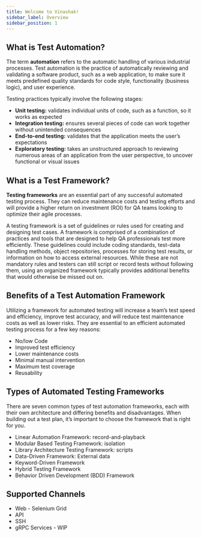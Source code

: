 ```yaml
---
title: Welcome to Vinashak!
sidebar_label: Overview
sidebar_position: 1
---
```


<head>
  <title>Welcome to Vinashak!</title>
  <meta name="description" content="Multi Channel Automation Tool" />
  <link rel="canonical" href="/documentation" />
  <link rel="alternate" href="/documentation" hreflang="x-default" />
  <link rel="alternate" href="/documentation" hreflang="en" /> <meta property="og:url" content="/documentation" />
</head>

## What is Test Automation?

The term **automation** refers to the automatic handling of various industrial processes. Test automation is the practice of automatically reviewing and validating a software product, such as a web application, to make sure it meets predefined quality standards for code style, functionality (business logic), and user experience.

Testing practices typically involve the following stages:

- **Unit testing:** validates individual units of code, such as a function, so it works as expected
- **Integration testing:** ensures several pieces of code can work together without unintended consequences
- **End-to-end testing:** validates that the application meets the user’s expectations
- **Exploratory testing:** takes an unstructured approach to reviewing numerous areas of an application from the user perspective, to uncover
  functional or visual issues

## What is a Test Framework?

**Testing frameworks** are an essential part of any successful automated testing process. They can reduce maintenance costs and testing efforts
and will provide a higher return on investment (ROI) for QA teams looking to optimize their agile processes.

A testing framework is a set of guidelines or rules used for creating and designing test cases. A framework is comprised
of a combination of practices and tools that are designed to help QA professionals test more efficiently. These guidelines could include coding standards,
test-data handling methods, object repositories, processes for storing test results, or information on how to access external resources. While these are
not mandatory rules and testers can still script or record tests without following them, using an organized framework typically provides additional benefits
that would otherwise be missed out on.

## Benefits of a Test Automation Framework

Utilizing a framework for automated testing will increase a team’s test speed and efficiency, improve
test accuracy, and will reduce test maintenance costs as well as lower risks. They are essential to an efficient automated testing process for a few key
reasons:

- No/low Code
- Improved test efficiency
- Lower maintenance costs
- Minimal manual intervention
- Maximum test coverage
- Reusability

## Types of Automated Testing Frameworks

There are seven common types of test automation frameworks, each with their own architecture and differing
benefits and disadvantages. When building out a test plan, it’s important to choose the framework that is right for you.

- Linear Automation Framework: record-and-playback
- Modular Based Testing Framework: isolation
- Library Architecture Testing Framework: scripts
- Data-Driven Framework: External data
- Keyword-Driven Framework
- Hybrid Testing Framework
- Behavior Driven Development (BDD) Framework

## Supported Channels

- Web - Selenium Grid
- API
- SSH
- gRPC Services - WIP
